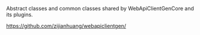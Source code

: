 Abstract classes and common classes shared by WebApiClientGenCore and its plugins.

https://github.com/zijianhuang/webapiclientgen/